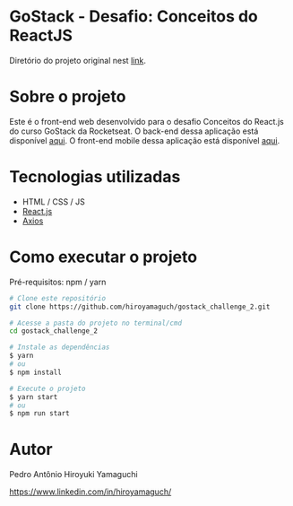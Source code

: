 # GoStack - Desafio: Conceitos do ReactJS
Diretório do projeto original nest [link](https://github.com/rocketseat-education/bootcamp-gostack-desafios/tree/master/desafio-conceitos-reactjs).

# Sobre o projeto
Este é o front-end web desenvolvido para o desafio Conceitos do React.js do curso GoStack da Rocketseat. O back-end dessa aplicação está disponível [aqui](https://github.com/hiroyamaguch/gostack_challenge_1). O front-end mobile dessa aplicação está disponível [aqui](https://github.com/hiroyamaguch/gostack_challenge_3).

# Tecnologias utilizadas
- HTML / CSS / JS
- [React.js](https://pt-br.reactjs.org/)
- [Axios](https://github.com/axios/axios)

# Como executar o projeto
Pré-requisitos: npm / yarn

```bash
# Clone este repositório
git clone https://github.com/hiroyamaguch/gostack_challenge_2.git

# Acesse a pasta do projeto no terminal/cmd
cd gostack_challenge_2

# Instale as dependências
$ yarn
# ou
$ npm install

# Execute o projeto
$ yarn start
# ou
$ npm run start
```

# Autor
Pedro Antônio Hiroyuki Yamaguchi

https://www.linkedin.com/in/hiroyamaguch/
